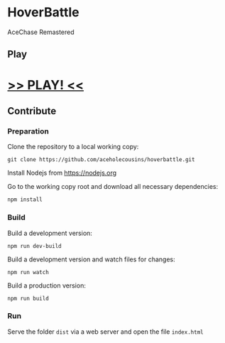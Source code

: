 # HoverBattle
AceChase Remastered

## Play

# [>> PLAY! <<](https://aceholecousins.github.io/hoverbattle/)

## Contribute
### Preparation
Clone the repository to a local working copy:
```
git clone https://github.com/aceholecousins/hoverbattle.git
```
Install Nodejs from https://nodejs.org

Go to the working copy root and download all necessary dependencies:
```
npm install
```
### Build
Build a development version:
```
npm run dev-build
```
Build a development version and watch files for changes:
```
npm run watch
```
Build a production version:
```
npm run build
```
### Run
Serve the folder `dist` via a web server and open the file `index.html`
